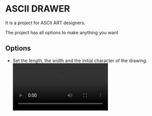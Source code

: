 
# ASCII DRAWER

It is a project for ASCII ART designers.

The project has all options to make anything you want

## Options

* Set the length, the width and the initial character of the drawing.
![video](https://github.com/PierreEmad-PEPO/ASCII-DRAWER/blob/main/ReadMe%20vids/00%20set%20rows%20and%20columns.mp4)
